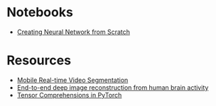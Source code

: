# Notebooks

- [Creating Neural Network from Scratch]()

# Resources


- [Mobile Real-time Video Segmentation](https://research.googleblog.com/2018/03/mobile-real-time-video-segmentation.html)
- [End-to-end deep image reconstruction from human brain activity](https://www.biorxiv.org/content/early/2018/02/27/272518)
- [Tensor Comprehensions in PyTorch](http://pytorch.org/2018/03/05/tensor-comprehensions.html)
